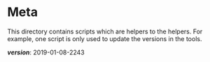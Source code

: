 # Meta

This directory contains scripts which are helpers to the helpers.
For example, one script is only used to update the versions in the tools.

___version___: 2019-01-08-2243
